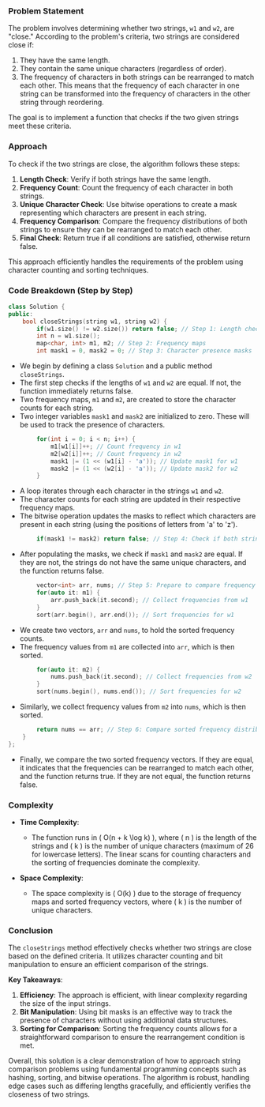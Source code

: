 ### Problem Statement

The problem involves determining whether two strings, `w1` and `w2`, are "close." According to the problem's criteria, two strings are considered close if:
1. They have the same length.
2. They contain the same unique characters (regardless of order).
3. The frequency of characters in both strings can be rearranged to match each other. This means that the frequency of each character in one string can be transformed into the frequency of characters in the other string through reordering.

The goal is to implement a function that checks if the two given strings meet these criteria.

### Approach

To check if the two strings are close, the algorithm follows these steps:

1. **Length Check**: Verify if both strings have the same length.
2. **Frequency Count**: Count the frequency of each character in both strings.
3. **Unique Character Check**: Use bitwise operations to create a mask representing which characters are present in each string.
4. **Frequency Comparison**: Compare the frequency distributions of both strings to ensure they can be rearranged to match each other.
5. **Final Check**: Return true if all conditions are satisfied, otherwise return false.

This approach efficiently handles the requirements of the problem using character counting and sorting techniques.

### Code Breakdown (Step by Step)

```cpp
class Solution {
public:
    bool closeStrings(string w1, string w2) {
        if(w1.size() != w2.size()) return false; // Step 1: Length check
        int n = w1.size();
        map<char, int> m1, m2; // Step 2: Frequency maps
        int mask1 = 0, mask2 = 0; // Step 3: Character presence masks
```
- We begin by defining a class `Solution` and a public method `closeStrings`. 
- The first step checks if the lengths of `w1` and `w2` are equal. If not, the function immediately returns false.
- Two frequency maps, `m1` and `m2`, are created to store the character counts for each string.
- Two integer variables `mask1` and `mask2` are initialized to zero. These will be used to track the presence of characters.

```cpp
        for(int i = 0; i < n; i++) {
            m1[w1[i]]++; // Count frequency in w1
            m2[w2[i]]++; // Count frequency in w2
            mask1 |= (1 << (w1[i] - 'a')); // Update mask1 for w1
            mask2 |= (1 << (w2[i] - 'a')); // Update mask2 for w2
        }
```
- A loop iterates through each character in the strings `w1` and `w2`. 
- The character counts for each string are updated in their respective frequency maps.
- The bitwise operation updates the masks to reflect which characters are present in each string (using the positions of letters from 'a' to 'z').

```cpp
        if(mask1 != mask2) return false; // Step 4: Check if both strings have the same unique characters
```
- After populating the masks, we check if `mask1` and `mask2` are equal. If they are not, the strings do not have the same unique characters, and the function returns false.

```cpp
        vector<int> arr, nums; // Step 5: Prepare to compare frequency distributions
        for(auto it: m1) {
            arr.push_back(it.second); // Collect frequencies from w1
        }
        sort(arr.begin(), arr.end()); // Sort frequencies for w1
```
- We create two vectors, `arr` and `nums`, to hold the sorted frequency counts.
- The frequency values from `m1` are collected into `arr`, which is then sorted.

```cpp
        for(auto it: m2) {
            nums.push_back(it.second); // Collect frequencies from w2
        }
        sort(nums.begin(), nums.end()); // Sort frequencies for w2
```
- Similarly, we collect frequency values from `m2` into `nums`, which is then sorted.

```cpp
        return nums == arr; // Step 6: Compare sorted frequency distributions
    }
};
```
- Finally, we compare the two sorted frequency vectors. If they are equal, it indicates that the frequencies can be rearranged to match each other, and the function returns true. If they are not equal, the function returns false.

### Complexity

- **Time Complexity**:
  - The function runs in \( O(n + k \log k) \), where \( n \) is the length of the strings and \( k \) is the number of unique characters (maximum of 26 for lowercase letters). The linear scans for counting characters and the sorting of frequencies dominate the complexity.

- **Space Complexity**:
  - The space complexity is \( O(k) \) due to the storage of frequency maps and sorted frequency vectors, where \( k \) is the number of unique characters.

### Conclusion

The `closeStrings` method effectively checks whether two strings are close based on the defined criteria. It utilizes character counting and bit manipulation to ensure an efficient comparison of the strings. 

**Key Takeaways**:
1. **Efficiency**: The approach is efficient, with linear complexity regarding the size of the input strings.
2. **Bit Manipulation**: Using bit masks is an effective way to track the presence of characters without using additional data structures.
3. **Sorting for Comparison**: Sorting the frequency counts allows for a straightforward comparison to ensure the rearrangement condition is met.

Overall, this solution is a clear demonstration of how to approach string comparison problems using fundamental programming concepts such as hashing, sorting, and bitwise operations. The algorithm is robust, handling edge cases such as differing lengths gracefully, and efficiently verifies the closeness of two strings.